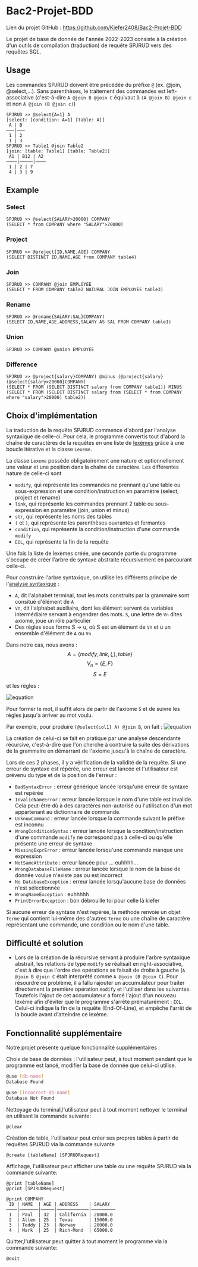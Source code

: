 # Bac2-Projet-BDD

Lien du projet GitHub : https://github.com/Kiefer2408/Bac2-Projet-BDD

Le projet de base de donnée de l'année 2022-2023 consiste à la création d'un outils de compilation (traduction) de requête SPJRUD vers des requêtes SQL.

## Usage

Les commandes SPJRUD doivent être précédée du préfixe `@` (ex. @join, @select,...).
Sans parenthèses, le traitement des commandes est left-associative (c'est-à-dire `A @join B @join C` équivaut à `(A @join B) @join c` et non `A @join (B @join c)`)
```
SPJRUD >> @select{A=1} A
[select: [condition: A=1] [table: A]]
 A | B
———|———
 1 | 2
 1 | 3
SPJRUD >> Table1 @join Table2
[join: [table: Table1] [table: Table2]]
 A1 | B12 | A2
————|—————|————
 1 | 2 | 7
 4 | 3 | 9
```
## Example
### Select
````
SPJRUD >> @select{SALARY>20000} COMPANY
(SELECT * from COMPANY where "SALARY">20000)
````
### Project
````
SPJRUD >> @project{ID,NAME,AGE} COMPANY
(SELECT DISTINCT ID,NAME,AGE from COMPANY table4)
````
### Join
````
SPJRUD >> COMPANY @join EMPLOYEE
(SELECT * FROM COMPANY table2 NATURAL JOIN EMPLOYEE table3)
````
### Rename
````
SPJRUD >> @rename{SALARY:SAL}COMPANY)
(SELECT ID,NAME,AGE,ADDRESS,SALARY AS SAL FROM COMPANY table1)
````
### Union
````
SPJRUD >> COMPANY @union EMPLOYEE
````
### Difference
````
SPJRUD >> @project{salary}COMPANY) @minus (@project{salary}(@select{salary>20000}COMPANY)
(SELECT * FROM (SELECT DISTINCT salary from COMPANY table1)) MINUS (SELECT * FROM (SELECT DISTINCT salary from (SELECT * from COMPANY where "salary">20000) table2))
````
## Choix d'implémentation

La traduction de la requête SPJRUD commence d'abord par l'analyse syntaxique de celle-ci. Pour cela, le programme convertis tout d'abord la chaîne de caractères de la requêtes en une liste de [lexèmes](https://fr.wikipedia.org/wiki/Lex%C3%A8me) grâce à une boucle itérative et la classe `Lexeme`.

La classe `Lexeme` possède obligatoirement une nature et optionnellement une valeur et une position dans la chaîne de caractère. Les différentes nature de celle-ci sont
- `modify`, qui représente les commandes ne prennant qu'une table ou sous-expression et une condition/instruction en paramètre (select, project et rename)
- `link`, qui représente les commandes prennant 2 table ou sous-expression en paramètre (join, union et minus)
- `str`, qui représente les noms des tables
- `(` et `)`, qui représente les parenthèses ouvrantes et fermantes
- `condition`, qui représente la condition/instruction d'une commande `modify`
- `EOL`, qui représente la fin de la requête

Une fois la liste de lexèmes créée, une seconde partie du programme s'occupe de créer l'arbre de syntaxe abstraite récursivement en parcourant celle-ci.

Pour construire l'arbre syntaxique, on utilise les différents principe de l'[analyse syntaxique](pauillac.inria.fr/~levy/courses/X/IF/poly/main004.html#ssect:exp-arithmetiques) :
- `A`, dit l'alphabet terminal, tout les mots construits par la grammaire sont consitué d'élément de `A`
- `Vn`, dit l'alphabet auxiliaire, dont les élément servent de variables intermédiaire servant à engendrer des mots. `S`, une lettre de `Vn` dites axiome, joue un rôle particulier
- Des règles sous forme S -> u, où S est un élément de `Vn` et u un ensemble d'élément de `A` ou `Vn` 

Dans notre cas, nous avons :
$$A = \{modify , link , ( , ) , table\}$$
$$V_n = \{E, F\}$$
$$S = E$$

et les règles :

![equation](https://latex.codecogs.com/png.image?%5Cinline%20%5Cdpi%7B110%7D%5Cbegin%7Baligned%7D&E%20%5Cto%20F%20%5Cquad%20&&%20F%20%5Cto%20table%20%5C%5C&E%20%5Cto%20FFE%20%5Cquad%20&&%20F%20%5Cto%20condition%20%5C%5C&E%20%5Cto%20FEF%20%5Cquad%20&&%20F%20%5Cto%20link%20%5C%5C&&&%20F%20%5Cto%20modify%20%5C%5C&&&%20F%20%5Cto%20(E)%20%5C%5C%5Cend%7Baligned%7D)

Pour former le mot, il suffit alors de partir de l'axiome `S` et de suivre les règles jusqu'à arriver au mot voulu. 

Par exemple, pour produire `(@select{col1} A) @join B`, on fait : ![equation](https://latex.codecogs.com/png.image?%5Cinline%20%5Cdpi%7B110%7D%5Cbegin%7Baligned%7D&E%20%5Cto%20FEF%5C%5C%5Cto&(E)F%5C:table%5C%5C%5Cto&(FFE)%5C;%20link%5C;%20table%20%5C%5C%5Cto&(modify%5C;%20condition%5C;%20F)%5C;%20link%5C;%20table%20%5C%5C%5Cto&(modify%5C;%20condition%5C;%20table)%5C;%20link%5C;%20table%5Cend%7Baligned%7D%20)

La création de celui-ci se fait en pratique par une analyse descendante récursive, c'est-à-dire que l'on cherche à contruire la suite des dérivations de la grammaire en démarrant de l'axiome jusqu'à la chaîne de caractère.

Lors de ces 2 phases, il y a vérification de la validité de la requête. Si une erreur de syntaxe est répérée, une erreur est lancée et l'utilisateur est prévenu du type et de la position de l'erreur :
- `BadSyntaxError` : erreur générique lancée lorsqu'une erreur de syntaxe est repérée
- `InvalidNameError` : erreur lancée lorsque le nom d'une table est invalide. Cela peut-être dû à des caractères non-autorisé ou l'utilisation d'un mot appartenant au dictionnaire de commande.
- `UnknowCommand` : erreur lancée lorsque la commande suivant le préfixe est inconnu
- `WrongConditionSyntax` : erreur lancée lorsque la condition/instruction d'une commande `modify` ne correspond pas à celle-ci ou qu'elle présente une erreur de syntaxe
- `MissingExprError` : erreur lancée lorsqu'une commande manque une expression
- `NotSameAttribute` : erreur lancée pour ... euhhhh...
- `WrongDatabaseFileName` : erreur lancée lorsque le nom de la base de donnée voulue n'existe pas ou est incorrect
- `No DatabaseException` : erreur lancée lorsqu'aucune base de données n'est sélectionnée
- `WrongNameException` : euhhhhh
- `PrintErrorException` : bon débrouille toi pour celle là kiefer

Si aucune erreur de syntaxe n'est repérée, la méthode renvoie un objet `Terme` qui contient lui-même des d'autres `Terme` ou une chaîne de caractère représentant une commande, une condition ou le nom d'une table.

## Difficulté et solution
- Lors de la création de la récursive servant à produire l'arbre syntaxique abstrait, les relations de type `modify` se réalisait en right-associative, c'est à dire que l'ordre des opérations se faisait de droite à gauche (`A @join B @join C` était interprété comme `A @join (B @join C`). 
Pour résourdre ce problème, il a fallu rajouter un accumulateur pour traiter directement la première opération `modify` et l'utiliser dans les suivantes. Toutefois l'ajout de cet accumulateur a forcé l'ajout d'un nouveau lexème afin d'éviter que le programme s'arrête prématurément : `EOL`. Celui-ci indique la fin de la requête (End-Of-Line), et empêche l'arrêt de la boucle avant d'atteindre ce lexème.

## Fonctionnalité supplémentaire
Notre projet présente quelque fonctionnalité supplémentaires :

Choix de base de données : l'utilisateur peut, à tout moment pendant que le programme est lancé, modifier la base de donnée que celui-ci utilise.
```bash
@use [db-name]
Database Found

@use [incorrect-db-name]
Database Not Found

```

Nettoyage du terminal,l'utilisateur peut à tout moment nettoyer le terminal en utilisant la commande suivante:
```
@clear
```
Création de table, l'utilisateur peut créer ses propres tables à partir de requêtes SPJRUD via la commande suivante
```
@create [tableName] [SPJRUDRequest]
```
Affichage, l'utilisateur peut afficher une table ou une requête SPJRUD via la commande suivante:
```
@print [tableName]
@print [SPJRUDRequest]

@print COMPANY
 ID | NAME  | AGE | ADDRESS    | SALARY  
————|———————|—————|————————————|—————————
 1  | Paul  | 32  | California | 20000.0 
 2  | Allen | 25  | Texas      | 15000.0 
 3  | Teddy | 23  | Norway     | 20000.0 
 4  | Mark  | 25  | Rich-Mond  | 65000.0 
```

Quitter,l'utilisateur peut quitter à tout moment le programme via la commande suivante: 
```
@exit
```

